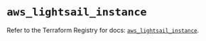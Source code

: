 # `aws_lightsail_instance`

Refer to the Terraform Registry for docs: [`aws_lightsail_instance`](https://registry.terraform.io/providers/hashicorp/aws/6.12.0/docs/resources/lightsail_instance).

